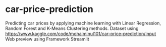 # car-price-prediction
Predicting car prices by applying machine learning with Linear Regression, Random Forest and K-Means Clustering methods.
Dataset using https://www.kaggle.com/code/mohaiminul101/car-price-prediction/input
Web preview using Framework Streamlit
